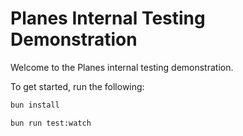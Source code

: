 # Planes Internal Testing Demonstration 

Welcome to the Planes internal testing demonstration.

To get started, run the following:

```bash
bun install

bun run test:watch
```
